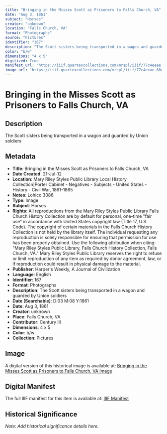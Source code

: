 ```yaml
---
title: "Bringing in the Misses Scott as Prisoners to Falls Church, VA"
date: "Aug 3, 1861"
subject: "Horses"
creator: "unknown"
location: "Falls Church, VA"
format: "Photographs"
source: "Pictures"
identifier: "167"
description: "The Scott sisters being transported in a wagon and guarded by Union soldiers"
color: "b/w"
dimensions: "4 x 5"
digitized: True
manifest_url: "https://iiif.quartexcollections.com/mrspl/iiif/77c4eeae-88c4-41c4-8fbc-67963208d95d/manifest"
image_url: "https://iiif.quartexcollections.com/mrspl/iiif/77c4eeae-88c4-41c4-8fbc-67963208d95d/full/full/0/default.jpg"
---
```


# Bringing in the Misses Scott as Prisoners to Falls Church, VA

## Description

The Scott sisters being transported in a wagon and guarded by Union soldiers

## Metadata

- **Title**: Bringing in the Misses Scott as Prisoners to Falls Church, VA
- **Date Created**: 21-Jul-12
- **Location**: Mary Riley Styles Public Library Local History Collection|Porter Cabinet - Negatives - Subjects - United States - History - Civil War, 1861-1865
- **Notes**: Lohico 3086
- **Type**: Image
- **Subject**: Horses
- **Rights**: All reproductions from the Mary Riley Styles Public Library Falls Church History Collection are by default for personal, one-time "fair use" in accordance with United States copyright law (Title 17, U.S. Code). The copyright of certain materials in the Falls Church History Collection is not held by the library itself. The individual requesting any reproduction is solely responsible for ensuring that permission for use has been properly obtained. Use the following attribution when citing: "Mary Riley Styles Public Library, Falls Church History Collection, Falls Church, VA." Mary Riley Styles Public Library reserves the right to refuse or limit reproduction of any item as required by donor agreement, law, or if reproduction could result in physical damage to the material.
- **Publisher**: Harper's Weekly, A Journal of Civilization
- **Language**: English
- **Identifier**: 167
- **Format**: Photographs
- **Description**: The Scott sisters being transported in a wagon and guarded by Union soldiers
- **Date (Searchable)**: D:03 M:08 Y:1861
- **Date**: Aug 3, 1861
- **Creator**: unknown
- **Place**: Falls Church, VA
- **Contributor**: Century III
- **Dimensions**: 4 x 5
- **Color**: b/w
- **Collection**: Pictures

## Image

A digital version of this historical image is available at:
[Bringing in the Misses Scott as Prisoners to Falls Church, VA Image](https://iiif.quartexcollections.com/mrspl/iiif/77c4eeae-88c4-41c4-8fbc-67963208d95d/full/full/0/default.jpg)

## Digital Manifest

The full IIIF manifest for this item is available at:
[IIIF Manifest](https://iiif.quartexcollections.com/mrspl/iiif/77c4eeae-88c4-41c4-8fbc-67963208d95d/manifest)

## Historical Significance

*Note: Add historical significance details here.*
